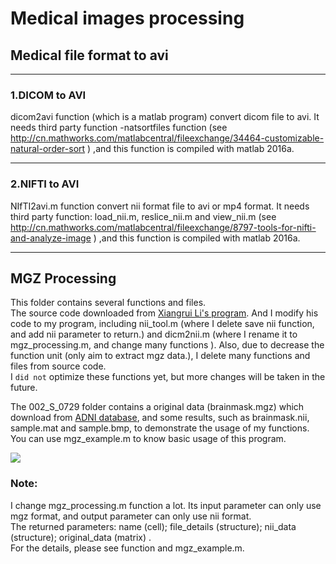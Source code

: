 # Medical images processing

## Medical file format to avi

----
### 1.DICOM to AVI

dicom2avi function (which is a matlab program) convert dicom file to avi. It needs third party function -natsortfiles function (see http://cn.mathworks.com/matlabcentral/fileexchange/34464-customizable-natural-order-sort ) ,and this function is compiled with matlab 2016a.

----
### 2.NIFTI to AVI

NIfTI2avi.m function convert nii format file to avi or mp4 format. It needs third party function: load_nii.m, reslice_nii.m and view_nii.m (see http://cn.mathworks.com/matlabcentral/fileexchange/8797-tools-for-nifti-and-analyze-image ) ,and this function is compiled with matlab 2016a.

----
## MGZ Processing

This folder contains several functions and files. <br>
The source code downloaded from [Xiangrui Li's program](https://cn.mathworks.com/matlabcentral/fileexchange/42997-dicom-to-nifti-converter--nifti-tool-and-viewer "Click to show source code"). And I modify his code to my program, including nii_tool.m (where I delete save nii function, and add nii parameter to return.) and dicm2nii.m (where I rename it to mgz_processing.m, and change many functions ). Also,  due to decrease the function unit (only aim to extract mgz data.), I delete many functions and files from source code. <br>
I `did not` optimize these functions yet, but more changes will be taken in the future. <br>

The 002_S_0729 folder contains a original data (brainmask.mgz) which download from [ADNI database](http://adni.loni.usc.edu/ "Click to skip"), and some results, such as brainmask.nii, sample.mat and sample.bmp, to demonstrate the usage of my functions.
You can use mgz_example.m to know basic usage of this program. <br>

![](https://github.com/fuckcraft/medical_images_processing/raw/master/mgz_processing/002_S_0729/sample.bmp)

### Note:
I change mgz_processing.m function a lot. Its input parameter can only use mgz format, and output parameter can only use nii format. <br>
The returned parameters: name (cell); file_details (structure); nii_data (structure); original_data (matrix) . <br>
For the details, please see function and mgz_example.m.
